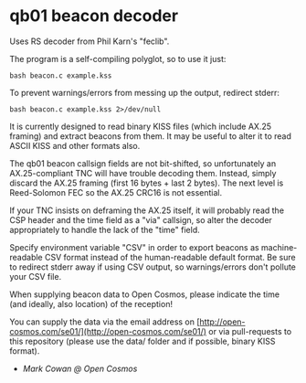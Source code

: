 # qb01 beacon decoder

Uses RS decoder from Phil Karn's "feclib".

The program is a self-compiling polyglot, so to use it just:

	bash beacon.c example.kss

To prevent warnings/errors from messing up the output, redirect stderr:

	bash beacon.c example.kss 2>/dev/null

It is currently designed to read binary KISS files (which include AX.25 framing) and extract beacons from them.
It may be useful to alter it to read ASCII KISS and other formats also.

The qb01 beacon callsign fields are not bit-shifted, so unfortunately an AX.25-compliant TNC will have trouble decoding them.
Instead, simply discard the AX.25 framing (first 16 bytes + last 2 bytes).
The next level is Reed-Solomon FEC so the AX.25 CRC16 is not essential.

If your TNC insists on deframing the AX.25 itself, it will probably read the CSP header and the time field as a "via" callsign, so alter the decoder appropriately to handle the lack of the "time" field.

Specify environment variable "CSV" in order to export beacons as machine-readable CSV format instead of the human-readable default format.
	Be sure to redirect stderr away if using CSV output, so warnings/errors don't pollute your CSV file.

When supplying beacon data to Open Cosmos, please indicate the time (and ideally, also location) of the reception!

You can supply the data via the email address on [http://open-cosmos.com/se01/](http://open-cosmos.com/se01/) or via pull-requests to this repository (please use the data/ folder and if possible, binary KISS format).

 - _Mark Cowan @ Open Cosmos_
